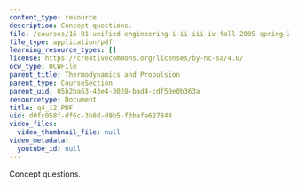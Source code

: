 ```yaml
---
content_type: resource
description: Concept questions.
file: /courses/16-01-unified-engineering-i-ii-iii-iv-fall-2005-spring-2006/d0fc058fdf6c3b8dd9b5f3bafa627844_q4_12.PDF
file_type: application/pdf
learning_resource_types: []
license: https://creativecommons.org/licenses/by-nc-sa/4.0/
ocw_type: OCWFile
parent_title: Thermodynamics and Propulsion
parent_type: CourseSection
parent_uid: 05b2ba63-43e4-3028-bad4-cdf50e0b363a
resourcetype: Document
title: q4_12.PDF
uid: d0fc058f-df6c-3b8d-d9b5-f3bafa627844
video_files:
  video_thumbnail_file: null
video_metadata:
  youtube_id: null
---
```

Concept questions.
